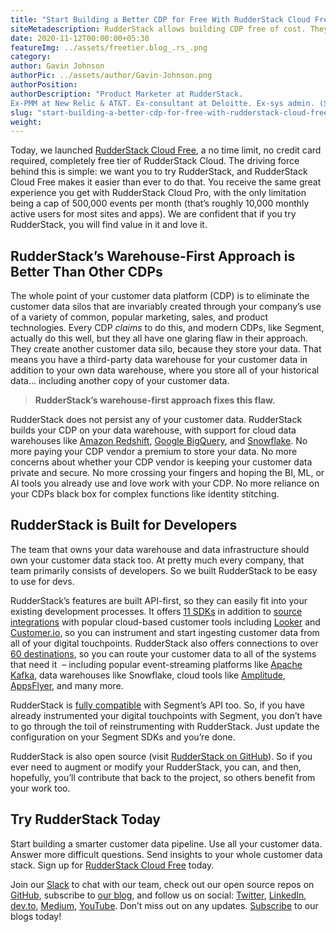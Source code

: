 ```yaml
---
title: "Start Building a Better CDP for Free With RudderStack Cloud Free"
siteMetadescription: RudderStack allows building CDP free of cost. They aim to eliminate the customer data cribs that are always created through the sales & product technologies.
date: 2020-11-12T00:00:00+05:30
featureImg: ../assets/freetier.blog_.rs_.png
category: 
author: Gavin Johnson
authorPic: ../assets/author/Gavin-Johnson.png
authorPosition: 
authorDescription: "Product Marketer at RudderStack. 
Ex-PMM at New Relic & AT&T. Ex-consultant at Deloitte. Ex-sys admin. (Sometimes) Ex-developer."
slug: "start-building-a-better-cdp-for-free-with-rudderstack-cloud-free"
weight: 
---
```

Today, we launched [RudderStack Cloud Free](https://app.rudderlabs.com/signup?type=freetrial), a no time limit, no credit card required, completely free tier of RudderStack Cloud. The driving force behind this is simple: we want you to try RudderStack, and RudderStack Cloud Free makes it easier than ever to do that. You receive the same great experience you get with RudderStack Cloud Pro, with the only limitation being a cap of 500,000 events per month (that’s roughly 10,000 monthly active users for most sites and apps). We are confident that if you try RudderStack, you will find value in it and love it.

RudderStack’s Warehouse-First Approach is Better Than Other CDPs
----------------------------------------------------------------

The whole point of your customer data platform (CDP) is to eliminate the customer data silos that are invariably created through your company’s use of a variety of common, popular marketing, sales, and product technologies. Every CDP _claims_ to do this, and modern CDPs, like Segment, actually do this well, but they all have one glaring flaw in their approach. They create another customer data silo, because they store your data. That means you have a third-party data warehouse for your customer data in addition to your own data warehouse, where you store all of your historical data… including another copy of your customer data.

> **RudderStack’s warehouse-first approach fixes this flaw.** 

RudderStack does not persist any of your customer data. RudderStack builds your CDP on your data warehouse, with support for cloud data warehouses like [Amazon Redshift](https://aws.amazon.com/redshift/), [Google BigQuery](https://cloud.google.com/bigquery), and [Snowflake](https://www.snowflake.com). No more paying your CDP vendor a premium to store your data. No more concerns about whether your CDP vendor is keeping your customer data private and secure. No more crossing your fingers and hoping the BI, ML, or AI tools you already use and love work with your CDP. No more reliance on your CDPs black box for complex functions like identity stitching.

RudderStack is Built for Developers
-----------------------------------

The team that owns your data warehouse and data infrastructure should own your customer data stack too. At pretty much every company, that team primarily consists of developers. So we built RudderStack to be easy to use for devs.

RudderStack’s features are built API-first, so they can easily fit into your existing development processes. It offers [11 SDKs](https://docs.rudderstack.com/rudderstack-sdk-integration-guides) in addition to [source integrations](https://docs.rudderstack.com/sources) with popular cloud-based customer tools including [Looker](https://looker.com) and [Customer.io](https://customer.io), so you can instrument and start ingesting customer data from all of your digital touchpoints. RudderStack also offers connections to over [60 destinations](https://docs.rudderstack.com/destinations), so you can route your customer data to all of the systems that need it  – including popular event-streaming platforms like [Apache Kafka](https://kafka.apache.org), data warehouses like Snowflake, cloud tools like [Amplitude](https://amplitude.com), [AppsFlyer](https://www.appsflyer.com), and many more.  
  
RudderStack is [fully compatible](https://docs.rudderstack.com/how-to-guides/rudderstack-migration-guide) with Segment’s API too. So, if you have already instrumented your digital touchpoints with Segment, you don’t have to go through the toil of reinstrumenting with RudderStack. Just update the configuration on your Segment SDKs and you’re done.  
  
RudderStack is also open source (visit [RudderStack on GitHub](https://github.com/rudderlabs)). So if you ever need to augment or modify your RudderStack, you can, and then, hopefully, you’ll contribute that back to the project, so others benefit from your work too.

## Try RudderStack Today

Start building a smarter customer data pipeline. Use all your customer data. Answer more difficult questions. Send insights to your whole customer data stack. Sign up for [RudderStack Cloud Free](https://app.rudderlabs.com/signup?type=freetrial) today.

Join our [Slack](https://resources.rudderstack.com/join-rudderstack-slack) to chat with our team, check out our open source repos on [GitHub](https://github.com/rudderlabs), subscribe to [our blog](https://rudderstack.com/blog/), and follow us on social: [Twitter](https://twitter.com/RudderStack), [LinkedIn](https://www.linkedin.com/company/rudderlabs/), [dev.to](https://dev.to/rudderstack), [Medium](https://rudderstack.medium.com/), [YouTube](https://www.youtube.com/channel/UCgV-B77bV_-LOmKYHw8jvBw). Don’t miss out on any updates. [Subscribe](https://rudderstack.com/blog/) to our blogs today!